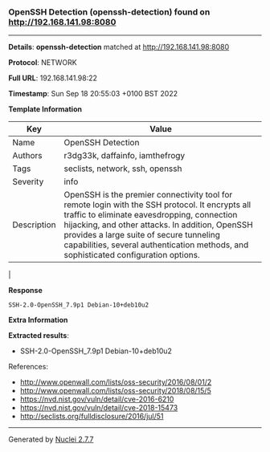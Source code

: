 ### OpenSSH Detection (openssh-detection) found on http://192.168.141.98:8080
---
**Details**: **openssh-detection**  matched at http://192.168.141.98:8080

**Protocol**: NETWORK

**Full URL**: 192.168.141.98:22

**Timestamp**: Sun Sep 18 20:55:03 +0100 BST 2022

**Template Information**

| Key | Value |
|---|---|
| Name | OpenSSH Detection |
| Authors | r3dg33k, daffainfo, iamthefrogy |
| Tags | seclists, network, ssh, openssh |
| Severity | info |
| Description | OpenSSH is the premier connectivity tool for remote login with the SSH protocol. It encrypts all traffic to eliminate eavesdropping, connection hijacking, and other attacks. In addition, OpenSSH provides a large suite of secure tunneling capabilities, several authentication methods, and sophisticated configuration options.
 |

**Response**
```http
SSH-2.0-OpenSSH_7.9p1 Debian-10+deb10u2

```

**Extra Information**

**Extracted results**:

- SSH-2.0-OpenSSH_7.9p1 Debian-10+deb10u2


References: 
- http://www.openwall.com/lists/oss-security/2016/08/01/2
- http://www.openwall.com/lists/oss-security/2018/08/15/5
- https://nvd.nist.gov/vuln/detail/cve-2016-6210
- https://nvd.nist.gov/vuln/detail/cve-2018-15473
- http://seclists.org/fulldisclosure/2016/jul/51

---
Generated by [Nuclei 2.7.7](https://github.com/projectdiscovery/nuclei)